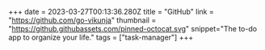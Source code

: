 +++
date = 2023-03-27T00:13:36.280Z
title = "GitHub"
link = "https://github.com/go-vikunja"
thumbnail = "https://github.githubassets.com/pinned-octocat.svg"
snippet="The to-do app to organize your life."
tags = ["task-manager"]
+++

